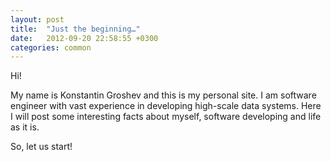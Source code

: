 ```yaml
---
layout: post
title:  "Just the beginning…"
date:   2012-09-20 22:58:55 +0300
categories: common
---
```

Hi!

My name is Konstantin Groshev and this is my personal site. I am software engineer with vast experience in developing high-scale data systems. Here I will post some interesting facts about myself, software developing and life as it is.

So, let us start!

